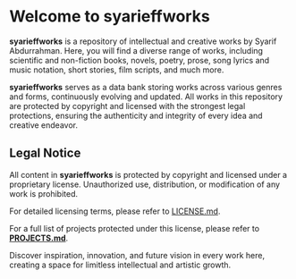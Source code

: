 # Welcome to **syarieffworks**

**syarieffworks** is a repository of intellectual and creative works by Syarif Abdurrahman. Here, you will find a diverse range of works, including scientific and non-fiction books, novels, poetry, prose, song lyrics and music notation, short stories, film scripts, and much more.

**syarieffworks** serves as a data bank storing works across various genres and forms, continuously evolving and updated. All works in this repository are protected by copyright and licensed with the strongest legal protections, ensuring the authenticity and integrity of every idea and creative endeavor.

## Legal Notice
All content in **syarieffworks** is protected by copyright and licensed under a proprietary license. Unauthorized use, distribution, or modification of any work is prohibited.

For detailed licensing terms, please refer to [LICENSE.md](https://github.com/syarieffworks/syarieffworks/blob/main/LICENSE.md).

For a full list of projects protected under this license, please refer to **[PROJECTS.md](PROJECTS.md)**.

Discover inspiration, innovation, and future vision in every work here, creating a space for limitless intellectual and artistic growth.

<!---
syarieffworks/syarieffworks is a ✨ special ✨ repository because its `README.md` (this file) appears on your GitHub profile.
You can click the Preview link to take a look at your changes.
--->
